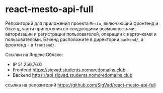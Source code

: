 # react-mesto-api-full
Репозиторий для приложения проекта `Mesto`, включающий фронтенд и бэкенд части приложения со следующими возможностями: авторизации и регистрации пользователей, операции с карточками и пользователями. Бэкенд расположите в директории `backend/`, а фронтенд - в `frontend/`. 

Ссылки на Яндекс.Облако:

* IP 51.250.76.0
* Frontend https://sigvad.students.nomoredomains.club
* Backend https://api.sigvad.students.nomoredomains.club

ссылка на репозиторий https://github.com/SigVad/react-mesto-api-full
